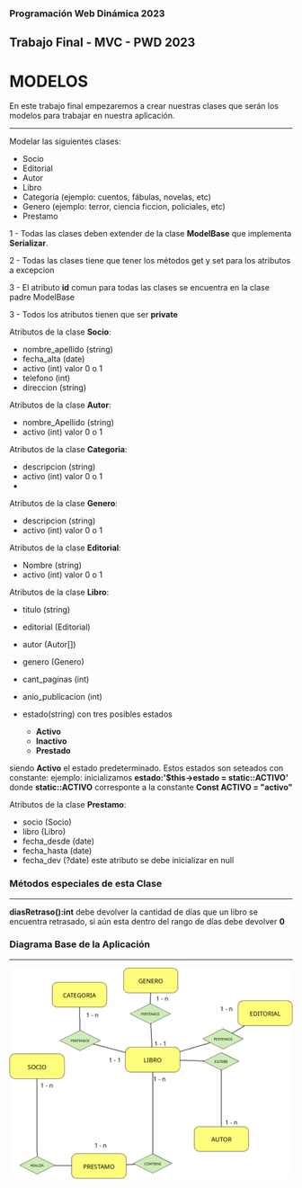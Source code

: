 ### Programación Web Dinámica **2023**
## Trabajo Final - MVC - PWD 2023
# MODELOS
En este trabajo final empezaremos a crear nuestras clases que serán los modelos para trabajar en nuestra aplicación.

---
Modelar las siguientes clases:
- Socio
- Editorial
- Autor
- Libro
- Categoria (ejemplo: cuentos, fábulas, novelas, etc)
- Genero (ejemplo: terror, ciencia ficcion, policiales, etc)
- Prestamo

1 - Todas las clases deben extender de la clase **ModelBase** que implementa **Serializar**.

2 - Todas las clases tiene que tener los métodos get y set para los atributos a excepcion 

3 - El atributo **id** comun para todas las clases se encuentra en la clase padre ModelBase

3 - Todos los atributos tienen que ser **private**

Atributos de la clase **Socio**:
* nombre_apellido (string)
* fecha_alta (date)
* activo (int) valor 0 o 1
* telefono (int)
* direccion (string)

Atributos de la clase **Autor**:
* nombre_Apellido (string)
* activo (int) valor 0 o 1

Atributos de la clase **Categoria**:
* descripcion (string)
* activo (int) valor 0 o 1
* 
Atributos de la clase **Genero**:
* descripcion (string)
* activo (int) valor 0 o 1

Atributos de la clase **Editorial**:
* Nombre (string)
* activo (int) valor 0 o 1


Atributos de la clase **Libro**:
* titulo (string)
* editorial (Editorial)
* autor (Autor[])
* genero (Genero)
* cant_paginas (int)
* anio_publicacion (int)
* estado(string) con tres posibles estados 

  + **Activo**
  + **Inactivo**
  + **Prestado**

siendo **Activo** el estado predeterminado.
Estos estados son seteados con constante:
ejemplo: inicializamos **estado:'$this->estado = static::ACTIVO'**
donde **static::ACTIVO** corresponte a la constante **Const ACTIVO = "activo"**

Atributos de la clase **Prestamo**:
* socio (Socio)
* libro (Libro)
* fecha_desde (date)
* fecha_hasta (date)
* fecha_dev (?date) este atributo se debe inicializar en null

### **Métodos especiales de esta Clase**
---

**diasRetraso():int**  debe devolver la cantidad de días que un libro se encuentra retrasado, si aún esta dentro del rango de días debe devolver **0**


### Diagrama Base de la Aplicación
---

![diagrama de la app](./asset/diagramaAppLibros.png)



